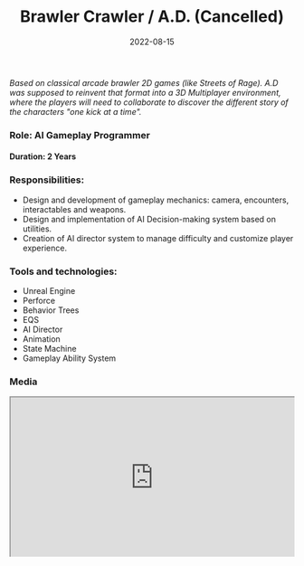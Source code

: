 ﻿---
title: "Brawler Crawler / A.D. (Cancelled)"
description: "PVE multiplayer action game. <br> Worked as AI Gameplay Programmer for 2 years"
date: 2022-08-15
image:
  path: assets/img/brawler/ad.jpg # Add image post (optional)

platforms:
  - "fa-brands fa-playstation"
  - "fa-brands fa-xbox"
  - "fa-brands fa-steam"
---

*Based on classical arcade brawler 2D games (like Streets of Rage). A.D was supposed to reinvent that format into a 3D 
Multiplayer environment, where the players will need to collaborate to discover the different story of the characters 
"one kick at a time".*

### Role: AI Gameplay Programmer 
#### Duration: 2 Years
### Responsibilities:
* Design and development of gameplay mechanics: camera, encounters, interactables and weapons.
* Design and implementation of AI Decision-making system based on utilities.
* Creation of AI director system to manage difficulty and customize player experience.

### Tools and technologies:
* Unreal Engine
* Perforce
* Behavior Trees
* EQS
* AI Director
* Animation
* State Machine
* Gameplay Ability System

### Media
<div style="position:relative; padding-bottom:56.25%; height:0; overflow:hidden;">
  <iframe src="https://www.youtube.com/embed?listType=playlist&list=PLGIlIG4NYNWKJjcKC27PGuWm8nMYICb7s"
          style="position:absolute; top:0; left:0; width:100%; height:100%;"
          allowfullscreen>
  </iframe>
</div>
